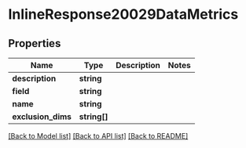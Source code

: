 # InlineResponse20029DataMetrics

## Properties
Name | Type | Description | Notes
------------ | ------------- | ------------- | -------------
**description** | **string** |  | 
**field** | **string** |  | 
**name** | **string** |  | 
**exclusion_dims** | **string[]** |  | 

[[Back to Model list]](../README.md#documentation-for-models) [[Back to API list]](../README.md#documentation-for-api-endpoints) [[Back to README]](../README.md)


